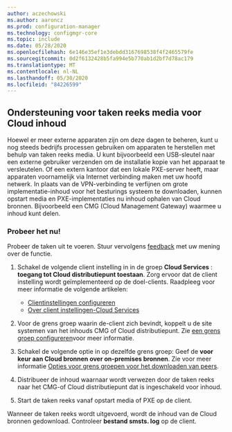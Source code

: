 ```yaml
---
author: aczechowski
ms.author: aaroncz
ms.prod: configuration-manager
ms.technology: configmgr-core
ms.topic: include
ms.date: 05/28/2020
ms.openlocfilehash: 6e146e35ef1e3debdd3167698538f4f2465579fe
ms.sourcegitcommit: 0d2f6132428b5fa994e5b770ab1d2bf7d78ac179
ms.translationtype: MT
ms.contentlocale: nl-NL
ms.lasthandoff: 05/30/2020
ms.locfileid: "84226599"
---
```

## <a name="task-sequence-media-support-for-cloud-based-content"></a><a name="bkmk_tsmedia"></a>Ondersteuning voor taken reeks media voor Cloud inhoud

<!--6209223-->

Hoewel er meer externe apparaten zijn om deze dagen te beheren, kunt u nog steeds bedrijfs processen gebruiken om apparaten te herstellen met behulp van taken reeks media. U kunt bijvoorbeeld een USB-sleutel naar een externe gebruiker verzenden om de installatie kopie van het apparaat te versleutelen. Of een extern kantoor dat een lokale PXE-server heeft, maar apparaten voornamelijk via Internet verbinding maken met uw hoofd netwerk. In plaats van de VPN-verbinding te verfijnen om grote implementatie-inhoud voor het besturings systeem te downloaden, kunnen opstart media en PXE-implementaties nu inhoud ophalen van Cloud bronnen. Bijvoorbeeld een CMG (Cloud Management Gateway) waarmee u inhoud kunt delen.

### <a name="try-it-out"></a>Probeer het nu!

Probeer de taken uit te voeren. Stuur vervolgens [feedback](../../technical-preview-2003.md#bkmk_feedback) met uw mening over de functie.

1. Schakel de volgende client instelling in in de groep **Cloud Services** : **toegang tot Cloud distributiepunt toestaan**. Zorg ervoor dat de client instelling wordt geïmplementeerd op de doel-clients. Raadpleeg voor meer informatie de volgende artikelen:

    - [Clientinstellingen configureren](../../../../clients/deploy/configure-client-settings.md)
    - [Over client instellingen-Cloud Services](../../../../clients/deploy/about-client-settings.md#cloud-services)

1. Voor de grens groep waarin de-client zich bevindt, koppelt u de site systemen van het inhouds CMG of Cloud distributiepunt. Zie [een grens groep configureren](../../../../servers/deploy/configure/boundary-group-procedures.md#bkmk_config)voor meer informatie.

1. Schakel de volgende optie in op dezelfde grens groep: Geef de **voor keur aan Cloud bronnen over on-premises bronnen**. Zie voor meer informatie [Opties voor grens groepen voor het downloaden van peers](../../../../servers/deploy/configure/boundary-groups.md#bkmk_bgoptions).

1. Distribueer de inhoud waarnaar wordt verwezen door de taken reeks naar het CMG-of Cloud distributiepunt dat is ingeschakeld voor inhoud.

1. Start de taken reeks vanaf opstart media of PXE op de client.

Wanneer de taken reeks wordt uitgevoerd, wordt de inhoud van de Cloud bronnen gedownload. Controleer **bestand smsts. log** op de client.
